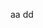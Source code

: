 aa
dd
<!-- Realtime chat app
v1.0
With it, you can talk with your friends in everywhere!
Major function:
1. Sign in/ Login
2. Authentication/ Authorization
3. Manage student's information
4. Import data of student from excel file

Tech stack:
1. Nodejs
2. mysql
3. Sails framework
4. html5, css, bootstrap, angularjs -->